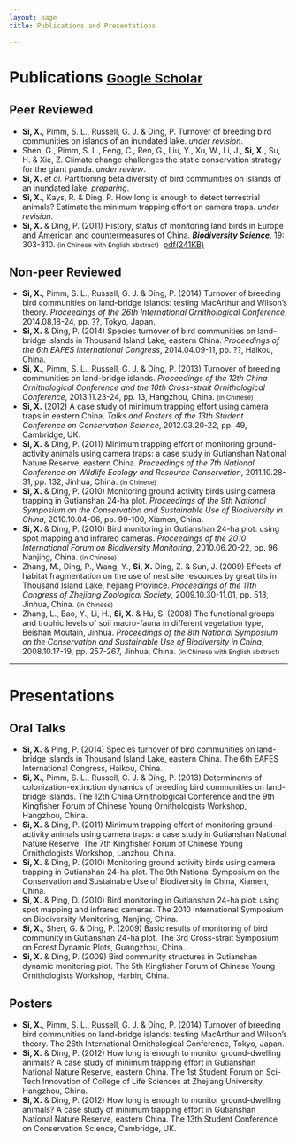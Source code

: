 ```yaml
---
layout: page
title: Publications and Presentations

---
```



# Publications <small>[**Google Scholar**](http://scholar.google.com/citations?user=wI1qfPsAAAAJ&hl=en)</small> 

## Peer Reviewed

-   **Si, X.**, Pimm, S. L., Russell, G. J. & Ding, P. Turnover of breeding bird communities on islands of an inundated lake. *under revision*.
-   Shen, G., Pimm, S. L., Feng, C., Ren, G., Liu, Y., Xu, W., Li, J., **Si, X.**, Su, H. & Xie, Z. Climate change challenges the static conservation strategy for the giant panda. *under review*.
-   **Si, X.** *et al.* Partitioning beta diversity of bird communities on islands of an inundated lake. *preparing*.
-   **Si, X.**, Kays, R. & Ding, P. How long is enough to detect terrestrial animals? Estimate the minimum trapping effort on camera traps. *under revision*.
-   **Si, X.** & Ding, P. (2011) History, status of monitoring land birds in Europe and American and countermeasures of China. ***Biodiversity Science***, 19: 303-310. <small>(in Chinese with English abstract)</small>  [pdf(241KB)](http://sixf.org/files/articles/Si-Ding-2011.pdf)

## Non-peer Reviewed

-   **Si, X.**, Pimm, S. L., Russell, G. J. & Ding, P. (2014) Turnover of breeding bird communities on land-bridge islands: testing MacArthur and Wilson’s theory. *Proceedings of the 26th International Ornithological Conference*, 2014.08.18-24, pp. ??, Tokyo, Japan.
-   **Si, X.** & Ding, P. (2014) Species turnover of bird communities on land-bridge islands in Thousand Island Lake, eastern China. *Proceedings of the 6th EAFES International Congress*, 2014.04.09-11, pp. ??, Haikou, China.
-   **Si, X.**, Pimm, S. L., Russell, G. J. & Ding, P. (2013) Turnover of breeding communities on land-bridge islands. *Proceedings of the 12th China Ornithological Conference and the 10th Cross-strait Ornithological Conference*, 2013.11.23-24, pp. 13, Hangzhou, China. <small>(in Chinese)</small>
-   **Si, X.** (2012) A case study of minimum trapping effort using camera traps in eastern China. *Talks and Posters of the 13th Student Conference on Conservation Science*, 2012.03.20-22, pp. 49, Cambridge, UK.
-   **Si, X.** & Ding, P. (2011) Minimum trapping effort of monitoring ground-activity animals using camera traps: a case study in Gutianshan National Nature Reserve, eastern China. *Proceedings of the 7th National Conference on Wildlife Ecology and Resource Conservation*, 2011.10.28-31, pp. 132, Jinhua, China. <small>(in Chinese)</small>
-   **Si, X.** & Ding, P. (2010) Monitoring ground activity birds using camera trapping in Gutianshan 24-ha plot. *Proceedings of the 9th National Symposium on the Conservation and Sustainable Use of Biodiversity in China*, 2010.10.04-06, pp. 99-100, Xiamen, China.
-   **Si, X.** & Ding, P. (2010) Bird monitoring in Gutianshan 24-ha plot: using spot mapping and infrared cameras. *Proceedings of the 2010 International Forum on Biodiversity Monitoring*, 2010.06.20-22, pp. 96, Nanjing, China. <small>(in Chinese)</small>
-   Zhang, M., Ding, P., Wang, Y., **Si, X.** Ding, Z. & Sun, J. (2009) Effects of habitat fragmentation on the use of nest site resources by great tits in Thousand Island Lake, hejiang Province. *Proceedings of the 11th Congress of Zhejiang Zoological Society*, 2009.10.30-11.01, pp. 513, Jinhua, China. <small>(in Chinese)</small>
-   Zhang, L., Bao, Y., Li, H., **Si, X.** & Hu, S. (2008) The functional groups and trophic levels of soil macro-fauna in different vegetation type, Beishan Moutain, Jinhua. *Proceedings of the 8th National Symposium on the Conservation and Sustainable Use of Biodiversity in China*, 2008.10.17-19, pp. 257-267, Jinhua, China. <small>(in Chinese with English abstract)</small>


---

# Presentations

## Oral Talks

-   **Si, X.** & Ping, P. (2014) Species turnover of bird communities on land-bridge islands in Thousand Island Lake, eastern China. The 6th EAFES International Congress, Haikou, China.
-   **Si, X.**, Pimm, S. L., Russell, G. J. & Ding, P. (2013) Determinants of colonization-extinction dynamics of breeding bird communities on land-bridge islands. The 12th China Ornithological Conference and the 9th Kingfisher Forum of Chinese Young Ornithologists Workshop, Hangzhou, China.
-   **Si, X.** & Ding, P. (2011) Minimum trapping effort of monitoring ground-activity animals using camera traps: a case study in Gutianshan National Nature Reserve. The 7th Kingfisher Forum of Chinese Young Ornithologists Workshop, Lanzhou, China.
-   **Si, X.** & Ding, P. (2010) Monitoring ground activity birds using camera trapping in Gutianshan 24-ha plot. The 9th National Symposium on the Conservation and Sustainable Use of Biodiversity in China, Xiamen, China.
-   **Si, X.** & Ping, D. (2010) Bird monitoring in Gutianshan 24-ha plot: using spot mapping and infrared cameras. The 2010 International Symposium on Biodiversity Monitoring, Nanjing, China.
-   **Si, X.**, Shen, G. & Ding, P. (2009) Basic results of monitoring of bird community in Gutianshan 24-ha plot. The 3rd Cross-strait Symposium on Forest Dynamic Plots, Guangzhou, China.
-   **Si, X.** & Ding, P. (2009) Bird community structures in Gutianshan dynamic monitoring plot. The 5th Kingfisher Forum of Chinese Young Ornithologists Workshop, Harbin, China.

## Posters

-   **Si, X.**, Pimm, S. L., Russell, G. J. & Ding, P. (2014) Turnover of breeding bird communities on land-bridge islands: testing MacArthur and Wilson’s theory. The 26th International Ornithological Conference, Tokyo, Japan.
-   **Si, X.** & Ding, P. (2012) How long is enough to monitor ground-dwelling animals? A case study of minimum trapping effort in Gutianshan National Nature Reserve, eastern China. The 1st Student Forum on Sci-Tech Innovation of College of Life Sciences at Zhejiang University, Hangzhou, China.
-   **Si, X.** & Ding, P. (2012) How long is enough to monitor ground-dwelling animals? A case study of minimum trapping effort in Gutianshan National Nature Reserve, eastern China. The 13th Student Conference on Conservation Science, Cambridge, UK.